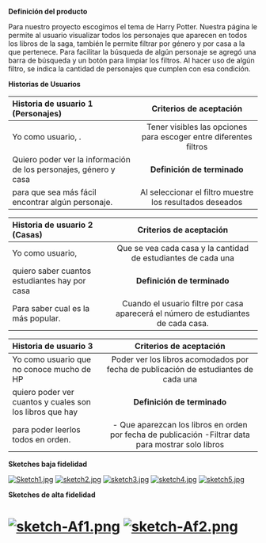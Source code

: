 **Definición del producto**

Para nuestro proyecto escogimos el tema de Harry Potter. Nuestra página le permite al usuario visualizar todos los personajes que aparecen en todos los libros de la saga, también le permite filtrar por género y por casa a la que pertenece. Para facilitar la búsqueda de algún personaje se agregó una barra de búsqueda y un botón para limpiar los filtros. Al hacer uso de algún filtro, se indica la cantidad de personajes que cumplen con esa condición.

**Historias de Usuarios**

| Historia de usuario 1 (Personajes)   | Criterios de aceptación |
| :------------ |:---------------:
| Yo como usuario, .      | Tener visibles las opciones para escoger entre diferentes filtros | 
|Quiero poder ver la información de los personajes, género y casa    | **Definición de terminado**        |
| para que sea más fácil encontrar algún personaje. | Al seleccionar el filtro muestre los resultados deseados       |

| Historia de usuario 2 (Casas)   | Criterios de aceptación |
| :------------ |:---------------:
| Yo como usuario,     | Que se vea cada casa y la cantidad de estudiantes de cada una | 
| quiero saber cuantos estudiantes hay por casa     | **Definición de terminado**        |
| Para saber cual es la más popular. | Cuando el usuario filtre por casa aparecerá el número de estudiantes de cada casa.       |

| Historia de usuario 3  | Criterios de aceptación |
| :------------ |:---------------:
| Yo como usuario que no conoce mucho de HP     | Poder ver los libros acomodados por fecha de publicación de estudiantes de cada una | 
| quiero poder ver cuantos y cuales son los libros que hay     | **Definición de terminado**        |
| para poder leerlos todos en orden. | - Que aparezcan los libros en orden por fecha de publicación  -Filtrar data para mostrar solo libros  |


**Sketches baja fidelidad**

[![Sketch1.jpg](https://i.postimg.cc/VsgwzsMf/Sketch1.jpg)](https://postimg.cc/dDhpBY4p)
[![sketch2.jpg](https://i.postimg.cc/cJBFXQQm/sketch2.jpg)](https://postimg.cc/QBVgMKY9)
[![sketch3.jpg](https://i.postimg.cc/vHxXpRrD/sketch3.jpg)](https://postimg.cc/SJqWMvtp)
[![sketch4.jpg](https://i.postimg.cc/59Rn79FZ/sketch4.jpg)](https://postimg.cc/yW0mWHjP)
[![sketch5.jpg](https://i.postimg.cc/t40Dbrkk/sketch5.jpg)](https://postimg.cc/Xp89ckTB)

**Sketches de alta fidelidad**


[![sketch-Af1.png](https://i.postimg.cc/3RSjy9Tk/sketch-Af1.png)](https://postimg.cc/WFZqCGtV)
[![sketch-Af2.png](https://i.postimg.cc/Hnrwb5YB/sketch-Af2.png)](https://postimg.cc/JHWHLsBk)
=======






